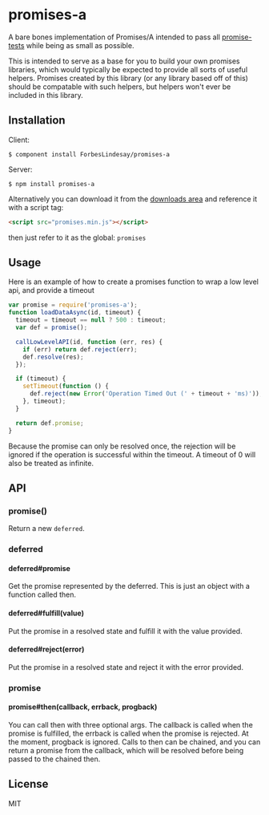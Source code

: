
# promises-a

  A bare bones implementation of Promises/A intended to pass all [promise-tests](https://github.com/domenic/promise-tests) while being as small as possible.

  This is intended to serve as a base for you to build your own promises libraries, which would typically be expected to provide all sorts of useful helpers. Promises created by this library (or any library based off of this) should be compatable with such helpers, but helpers won't ever be included in this library.

## Installation

  Client:

    $ component install ForbesLindesay/promises-a

  Server:

    $ npm install promises-a

  Alternatively you can download it from the [downloads area](https://github.com/ForbesLindesay/promises-a/downloads) and reference it with a script tag:

```html
<script src="promises.min.js"></script>
```

  then just refer to it as the global: `promises`

## Usage

  Here is an example of how to create a promises function to wrap a low level api, and provide a timeout

```javascript
var promise = require('promises-a');
function loadDataAsync(id, timeout) {
  timeout = timeout == null ? 500 : timeout;
  var def = promise();

  callLowLevelAPI(id, function (err, res) {
    if (err) return def.reject(err);
    def.resolve(res);
  });

  if (timeout) {
    setTimeout(function () {
      def.reject(new Error('Operation Timed Out (' + timeout + 'ms)'));
    }, timeout);
  }

  return def.promise;
}
```

  Because the promise can only be resolved once, the rejection will be ignored if the operation is successful within the timeout.  A timeout of 0 will also be treated as infinite.

## API

### promise()

  Return a new `deferred`.

### deferred

#### deferred#promise

  Get the promise represented by the deferred.  This is just an object with a function called then.

#### deferred#fulfill(value)

  Put the promise in a resolved state and fulfill it with the value provided.

#### deferred#reject(error)

  Put the promise in a resolved state and reject it with the error provided.

### promise

#### promise#then(callback, errback, progback)

  You can call then with three optional args.  The callback is called when the promise is fulfilled, the errback is called when the promise is rejected.  At the moment, progback is ignored.  Calls to then can be chained, and you can return a promise from the callback, which will be resolved before being passed to the chained then.

## License

  MIT
